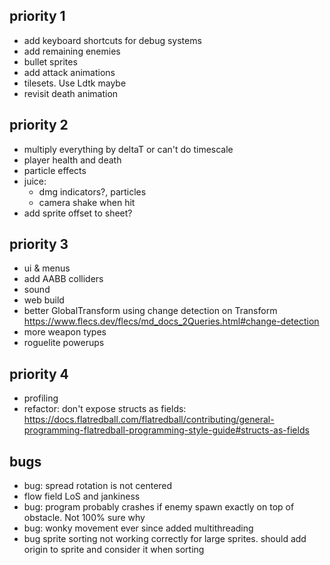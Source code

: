 ## priority 1
- add keyboard shortcuts for debug systems
- add remaining enemies
- bullet sprites
- add attack animations
- tilesets. Use Ldtk maybe
- revisit death animation

## priority 2
- multiply everything by deltaT or can't do timescale
- player health and death
- particle effects
- juice:
  - dmg indicators?, particles
  - camera shake when hit
- add sprite offset to sheet?

## priority 3
- ui & menus
- add AABB colliders
- sound
- web build
- better GlobalTransform using change detection on Transform https://www.flecs.dev/flecs/md_docs_2Queries.html#change-detection
- more weapon types
- roguelite powerups

## priority 4
- profiling
- refactor: don't expose structs as fields: https://docs.flatredball.com/flatredball/contributing/general-programming-flatredball-programming-style-guide#structs-as-fields

## bugs
- bug: spread rotation is not centered
- flow field LoS and jankiness
- bug: program probably crashes if enemy spawn exactly on top of obstacle. Not 100% sure why
- bug: wonky movement ever since added multithreading
- bug sprite sorting not working correctly for large sprites. should add origin to sprite and consider it when sorting